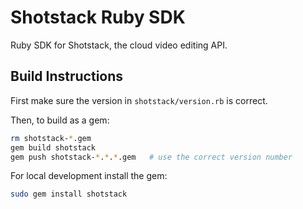# Shotstack Ruby SDK

Ruby SDK for Shotstack, the cloud video editing API.

## Build Instructions

First make sure the version in `shotstack/version.rb` is correct.

Then, to build as a gem:

```bash
rm shotstack-*.gem
gem build shotstack
gem push shotstack-*.*.*.gem   # use the correct version number
```

For local development install the gem:

```bash
sudo gem install shotstack
```
